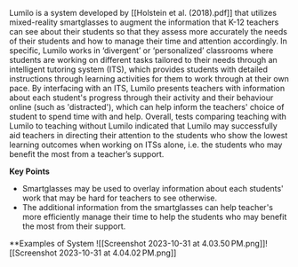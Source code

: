 Lumilo is a system developed by [[Holstein et al. (2018).pdf]] that utilizes mixed-reality smartglasses to augment the information that K-12 teachers can see about their students so that they assess more accurately the needs of their students and how to manage their time and attention accordingly. In specific, Lumilo works in ‘divergent’ or ‘personalized’ classrooms where students are working on different tasks tailored to their needs through an intelligent tutoring system (ITS), which provides students with detailed instructions through learning activities for them to work through at their own pace. By interfacing with an ITS, Lumilo presents teachers with information about each student's progress through their activity and their behaviour online (such as  'distracted'), which can help inform the teachers' choice of student to spend time with and help. Overall, tests comparing teaching with Lumilo to teaching without Lumilo indicated that Lumilo may successfully aid teachers in directing their attention to the students who show the lowest learning outcomes when working on ITSs alone, i.e. the students who may benefit the most from a teacher’s support.

**Key Points**
- Smartglasses may be used to overlay information about each students' work that may be hard for teachers to see otherwise.
- The additional information from the smartglasses can help teacher's more efficiently manage their time to help the students who may benefit the most from their support.

**Examples of System
![[Screenshot 2023-10-31 at 4.03.50 PM.png]]![[Screenshot 2023-10-31 at 4.04.02 PM.png]]